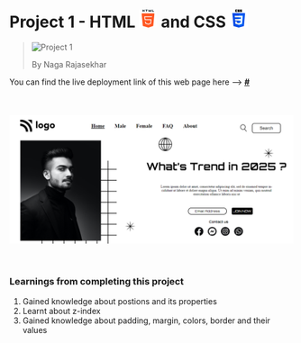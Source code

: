 # Project 1 - HTML ![HTML Logo](./assets/HTML%20logo.png) and CSS ![CSS logo](./assets/CSS%20logo.png)

> ![Project 1](https://img.shields.io/badge/Project-1-brightgreen)
>
> By Naga Rajasekhar

You can find the live deployment link of this web page here --> **[#](#)**
<br/>
<br/>
<br/>
<br/>
![Preview](./preview_of_project-1.png)

<br/>

### Learnings from completing this project

1. Gained knowledge about postions and its properties<br/>
2. Learnt about z-index
3. Gained knowledge about padding, margin, colors, border and their values
